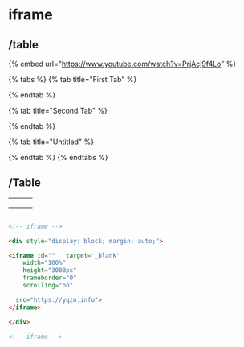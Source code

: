 # iframe

## /table



{% embed url="https://www.youtube.com/watch?v=PrjAcj9f4Lo" %}

{% tabs %}
{% tab title="First Tab" %}

{% endtab %}

{% tab title="Second Tab" %}

{% endtab %}

{% tab title="Untitled" %}

{% endtab %}
{% endtabs %}

## /Table

|   |   |   |
| - | - | - |
|   |   |   |
|   |   |   |
|   |   |   |

```html

<!-- iframe -->

<div style="display: block; margin: auto;">

<iframe id=""   target='_blank'
    width="100%"
    height="3000px"
    frameborder="0"
    scrolling="no"

  src="https://yqzn.info">
</iframe>

</div>

<!-- iframe -->
```
